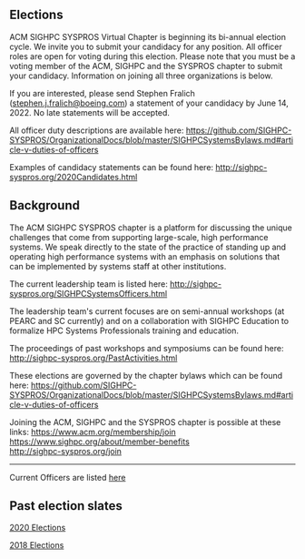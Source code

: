 ## Elections
ACM SIGHPC SYSPROS Virtual Chapter is beginning its bi-annual election cycle. We invite you to submit your candidacy for any position. All officer roles are open for voting during this election. Please note that you must be a voting member of the ACM, SIGHPC and the SYSPROS chapter to submit your candidacy. Information on joining all three organizations is below.

If you are interested, please send Stephen Fralich (stephen.j.fralich@boeing.com) a statement of your candidacy by June 14, 2022. No late statements will be accepted.

All officer duty descriptions are available here:
https://github.com/SIGHPC-SYSPROS/OrganizationalDocs/blob/master/SIGHPCSystemsBylaws.md#article-v-duties-of-officers

Examples of candidacy statements can be found here: http://sighpc-syspros.org/2020Candidates.html

## Background

The ACM SIGHPC SYSPROS chapter is a platform for discussing the unique challenges that come from supporting large-scale, high performance systems. We speak directly to the state of the practice of standing up and operating high performance systems with an emphasis on solutions that can be implemented by systems staff at other institutions.

The current leadership team is listed here:
http://sighpc-syspros.org/SIGHPCSystemsOfficers.html

The leadership team's current focuses are on semi-annual workshops (at PEARC and SC currently) and on a collaboration with SIGHPC Education to formalize HPC Systems Professionals training and education.

The proceedings of past workshops and symposiums can be found here:
http://sighpc-syspros.org/PastActivities.html

These elections are governed by the chapter bylaws which can be found here:
https://github.com/SIGHPC-SYSPROS/OrganizationalDocs/blob/master/SIGHPCSystemsBylaws.md#article-v-duties-of-officers

Joining the ACM, SIGHPC and the SYSPROS chapter is possible at these links: 
https://www.acm.org/membership/join  
https://www.sighpc.org/about/member-benefits  
http://sighpc-syspros.org/join

---

Current Officers are listed [here](SIGHPCSystemsOfficers.md)

## Past election slates

[2020 Elections](2020Candidates.md)

[2018 Elections](2018Candidates.md)
